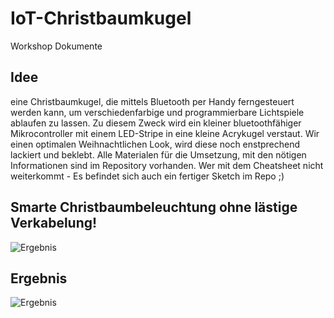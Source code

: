 # IoT-Christbaumkugel
Workshop Dokumente

## Idee
eine Christbaumkugel, die mittels Bluetooth per Handy ferngesteuert werden kann, um verschiedenfarbige und programmierbare Lichtspiele ablaufen zu lassen. Zu diesem Zweck wird ein kleiner bluetoothfähiger Mikrocontroller mit einem LED-Stripe in eine kleine Acrykugel verstaut. Wir einen  optimalen Weihnachtlichen Look, wird diese noch enstprechend lackiert und beklebt.
Alle Materialen für die Umsetzung, mit den nötigen Informationen sind im Repository vorhanden.
Wer mit dem Cheatsheet nicht weiterkommt - Es befindet sich auch ein fertiger Sketch im Repo ;) 

## Smarte Christbaumbeleuchtung ohne lästige Verkabelung!
![Ergebnis](https://github.com/christs15/IoT-Christbaumkugel/tree/master/images/issue.png)

## Ergebnis
![Ergebnis](https://github.com/christs15/IoT-Christbaumkugel/tree/master/images/Christbaumkugel.jpg)

